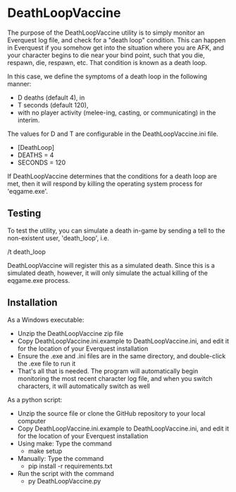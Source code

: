 
DeathLoopVaccine
================

The purpose of the DeathLoopVaccine utility is to simply monitor an Everquest log file, and check for a "death loop" condition.  This can happen in Everquest if you somehow get into the situation where you are AFK, and your character begins to die near your bind point, such that you die, respawn, die, respawn, etc.  That condition is known as a death loop.

In this case, we define the symptoms of a death loop in the following manner:
  - D deaths (default 4), in
  - T seconds (default 120),
  - with no player activity (melee-ing, casting, or communicating) in the interim.
  
The values for D and T are configurable in the DeathLoopVaccine.ini file.

  - [DeathLoop]
  - DEATHS = 4
  - SECONDS = 120

If DeathLoopVaccine determines that the conditions for a death loop are met, then it will respond by killing the operating system process for 'eqgame.exe'.  


Testing
-------

To test the utility, you can simulate a death in-game by sending a tell to the non-existent user, 'death_loop', i.e.

  /t death_loop
  
DeathLoopVaccine will register this as a simulated death.  Since this is a simulated death, however, it will only simulate the actual killing of the eqgame.exe process.


Installation
------------

As a Windows executable:
  - Unzip the DeathLoopVaccine zip file
  - Copy DeathLoopVaccine.ini.example to DeathLoopVaccine.ini, and edit it for the location of your Everquest installation
  - Ensure the .exe and .ini files are in the same directory, and double-click the .exe file to run it
  - That's all that is needed.  The program will automatically begin monitoring the most recent character log file, and when you switch characters, it will automatically switch as well
  
As a python script:
  - Unzip the source file or clone the GitHub repository to your local computer
  - Copy DeathLoopVaccine.ini.example to DeathLoopVaccine.ini, and edit it for the location of your Everquest installation
  - Using make:  Type the command
      - make setup
  - Manually:  Type the command
      - pip install -r requirements.txt
  - Run the script with the command
      - py DeathLoopVaccine.py
      
      
  

